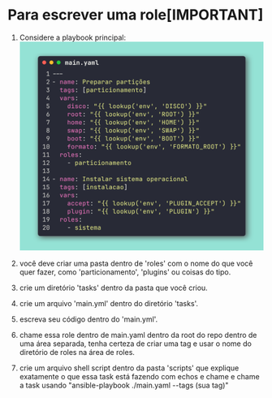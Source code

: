# Para escrever uma role[IMPORTANT]
1. Considere a playbook principal:
![main.yaml](imagens/2025-07-25T01-15-20Z_code.png)

2. você deve criar uma pasta dentro de 'roles' com o nome do que você quer fazer, como 'particionamento', 'plugins' ou coisas do tipo.

3. crie um diretório 'tasks' dentro da pasta que você criou.

4. crie um arquivo 'main.yml' dentro do diretório 'tasks'.

5. escreva seu código dentro do 'main.yml'.

6. chame essa role dentro de main.yaml dentro da root do repo dentro de uma área separada, tenha certeza de criar uma tag e usar o nome do diretório de roles na área de roles.

7. crie um arquivo shell script dentro da pasta 'scripts' que explique exatamente o que essa task está fazendo com echos e chame e chame a task usando "ansible-playbook ./main.yaml --tags (sua tag)"
